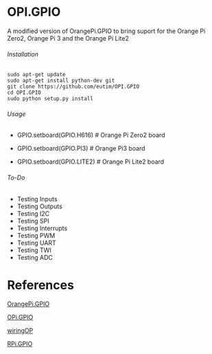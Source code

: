 # OPI.GPIO
A modified version of OrangePi.GPIO to bring suport for the Orange Pi Zero2, Orange Pi 3 and the Orange Pi Lite2

###### Installation 

```
sudo apt-get update
sudo apt-get install python-dev git
git clone https://github.com/eutim/OPI.GPIO
cd OPI.GPIO
sudo python setup.py install
```
###### Usage

* GPIO.setboard(GPIO.H616) # Orange Pi Zero2 board

* GPIO.setboard(GPIO.PI3) # Orange Pi3 board

* GPIO.setboard(GPIO.LITE2) # Orange Pi Lite2 board

###### To-Do

* Testing Inputs
* Testing Outputs
* Testing I2C
* Testing SPI
* Testing Interrupts
* Testing PWM
* Testing UART
* Testing TWI
* Testing ADC

# References
[OrangePi.GPIO](https://github.com/Jeremie-C/OrangePi.GPIO)

[OPi.GPIO](https://github.com/rm-hull/OPi.GPIO)

[wiringOP](https://github.com/orangepi-xunlong/wiringOP)

[RPi.GPIO](https://pypi.org/project/RPi.GPIO/)
